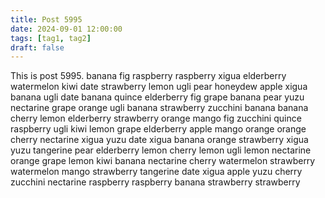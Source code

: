```yaml
---
title: Post 5995
date: 2024-09-01 12:00:00
tags: [tag1, tag2]
draft: false
---
```

This is post 5995.
banana
fig
raspberry
raspberry
xigua
elderberry
watermelon
kiwi
date
strawberry
lemon
ugli
pear
honeydew
apple
xigua
banana
ugli
date
banana
quince
elderberry
fig
grape
banana
pear
yuzu
nectarine
grape
orange
ugli
banana
strawberry
zucchini
banana
banana
cherry
lemon
elderberry
strawberry
orange
mango
fig
zucchini
quince
raspberry
ugli
kiwi
lemon
grape
elderberry
apple
mango
orange
orange
cherry
nectarine
xigua
yuzu
date
xigua
banana
orange
strawberry
xigua
yuzu
tangerine
pear
elderberry
lemon
cherry
lemon
ugli
lemon
nectarine
orange
grape
lemon
kiwi
banana
nectarine
cherry
watermelon
strawberry
watermelon
mango
strawberry
tangerine
date
xigua
apple
yuzu
cherry
zucchini
nectarine
raspberry
raspberry
banana
strawberry
strawberry
